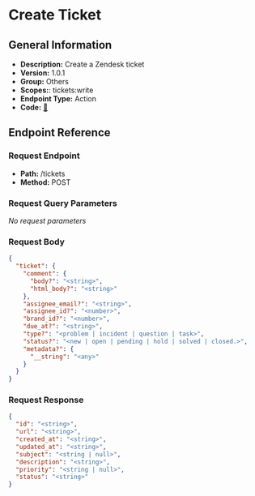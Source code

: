 # Create Ticket

## General Information

- **Description:** Create a Zendesk ticket
- **Version:** 1.0.1
- **Group:** Others
- **Scopes:**: tickets:write
- **Endpoint Type:** Action
- **Code:** [🔗](https://github.com/NangoHQ/integration-templates/tree/main/integrations/zendesk/actions/create-ticket.ts)

## Endpoint Reference

### Request Endpoint

- **Path:** /tickets
- **Method:** POST

### Request Query Parameters

_No request parameters_

### Request Body

```json
{
  "ticket": {
    "comment": {
      "body?": "<string>",
      "html_body?": "<string>"
    },
    "assignee_email?": "<string>",
    "assignee_id?": "<number>",
    "brand_id?": "<number>",
    "due_at?": "<string>",
    "type?": "<problem | incident | question | task>",
    "status?": "<new | open | pending | hold | solved | closed.>",
    "metadata?": {
      "__string": "<any>"
    }
  }
}
```

### Request Response

```json
{
  "id": "<string>",
  "url": "<string>",
  "created_at": "<string>",
  "updated_at": "<string>",
  "subject": "<string | null>",
  "description": "<string>",
  "priority": "<string | null>",
  "status": "<string>"
}
```
